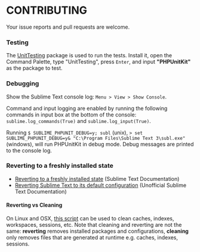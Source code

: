# CONTRIBUTING

Your issue reports and pull requests are welcome.

### Testing

The [UnitTesting](https://github.com/randy3k/UnitTesting) package is used to run the tests. Install it, open the Command Palette, type "UnitTesting", press `Enter`, and input **"PHPUnitKit"** as the package to test.

### Debugging

Show the Sublime Text console log: `Menu > View > Show Console`.

Command and input logging are enabled by running the following commands in input box at the bottom of the console: `sublime.log_commands(True)` and `sublime.log_input(True)`.

Running `$ SUBLIME_PHPUNIT_DEBUG=y; subl` (unix), `> set SUBLIME_PHPUNIT_DEBUG=y& "C:\Program Files\Sublime Text 3\subl.exe"` (windows), will run PHPUnitKit in debug mode. Debug messages are printed to the console log.

### Reverting to a freshly installed state

* [Reverting to a freshly installed state](https://www.sublimetext.com/docs/3/revert.html) (Sublime Text Documentation)
* [Reverting Sublime Text to its default configuration](http://docs.sublimetext.info/en/latest/extensibility/packages.html?highlight=fresh#reverting-sublime-text-to-its-default-configuration) (Unofficial Sublime Text Documentation)

#### Reverting vs Cleaning

On Linux and OSX, [this script](https://github.com/gerardroche/dotfiles/blob/master/src/bin/sublime-clean) can be used to clean caches, indexes, workspaces, sessions, etc. Note that cleaning and reverting are not the same: **reverting** removes installed packages and configurations, **cleaning** only removes files that are generated at runtime e.g. caches, indexes, sessions.
